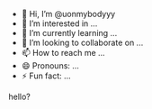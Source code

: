 - 👋 Hi, I’m @uonmybodyyy
- 👀 I’m interested in ...
- 🌱 I’m currently learning ...
- 💞️ I’m looking to collaborate on ...
- 📫 How to reach me ...
- 😄 Pronouns: ...
- ⚡ Fun fact: ...

<!---
uonmybodyyy/uonmybodyyy is a ✨ special ✨ repository because its `README.md` (this file) appears on your GitHub profile.
You can click the Preview link to take a look at your changes.
--->
hello?
